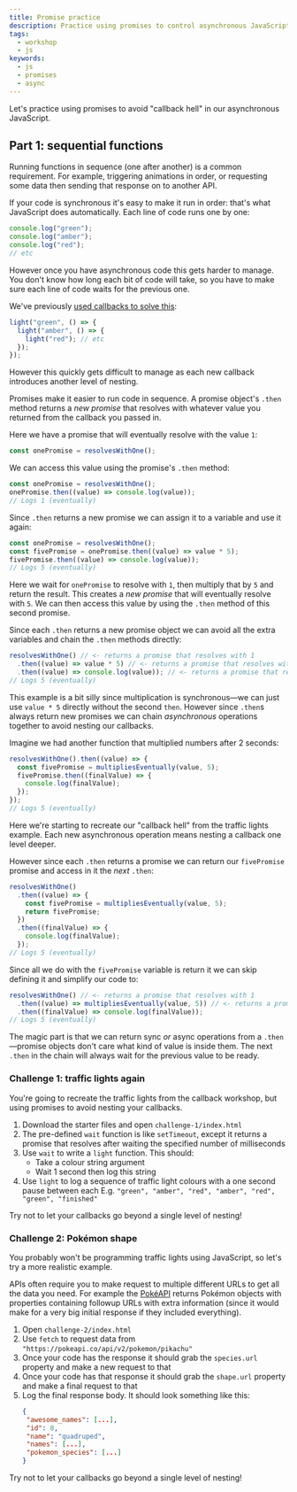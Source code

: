 ```yaml
---
title: Promise practice
description: Practice using promises to control asynchronous JavaScript
tags:
  - workshop
  - js
keywords:
  - js
  - promises
  - async
---
```


Let's practice using promises to avoid "callback hell" in our asynchronous JavaScript.

## Part 1: sequential functions

Running functions in sequence (one after another) is a common requirement. For example, triggering animations in order, or requesting some data then sending that response on to another API.

If your code is synchronous it's easy to make it run in order: that's what JavaScript does automatically. Each line of code runs one by one:

```js
console.log("green");
console.log("amber");
console.log("red");
// etc
```

However once you have asynchronous code this gets harder to manage. You don't know how long each bit of code will take, so you have to make sure each line of code waits for the previous one.

We've previously [used callbacks to solve this](/workshops/functions-callbacks-async/):

```js
light("green", () => {
  light("amber", () => {
    light("red"); // etc
  });
});
```

However this quickly gets difficult to manage as each new callback introduces another level of nesting.

Promises make it easier to run code in sequence. A promise object's `.then` method returns a _new promise_ that resolves with whatever value you returned from the callback you passed in.

Here we have a promise that will eventually resolve with the value `1`:

```js
const onePromise = resolvesWithOne();
```

We can access this value using the promise's `.then` method:

```js
const onePromise = resolvesWithOne();
onePromise.then((value) => console.log(value));
// Logs 1 (eventually)
```

Since `.then` returns a new promise we can assign it to a variable and use it again:

```js
const onePromise = resolvesWithOne();
const fivePromise = onePromise.then((value) => value * 5);
fivePromise.then((value) => console.log(value));
// Logs 5 (eventually)
```

Here we wait for `onePromise` to resolve with `1`, then multiply that by `5` and return the result. This creates a _new promise_ that will eventually resolve with `5`. We can then access this value by using the `.then` method of this second promise.

Since each `.then` returns a new promise object we can avoid all the extra variables and chain the `.then` methods directly:

```js
resolvesWithOne() // <- returns a promise that resolves with 1
  .then((value) => value * 5) // <- returns a promise that resolves with (1 * 5)
  .then((value) => console.log(value)); // <- returns a promise that resolves with undefined
// Logs 5 (eventually)
```

This example is a bit silly since multiplication is synchronous—we can just use `value * 5` directly without the second `then`. However since `.then`s always return new promises we can chain _asynchronous_ operations together to avoid nesting our callbacks.

Imagine we had another function that multiplied numbers after 2 seconds:

```js
resolvesWithOne().then((value) => {
  const fivePromise = multipliesEventually(value, 5);
  fivePromise.then((finalValue) => {
    console.log(finalValue);
  });
});
// Logs 5 (eventually)
```

Here we're starting to recreate our "callback hell" from the traffic lights example. Each new asynchronous operation means nesting a callback one level deeper.

However since each `.then` returns a promise we can return our `fivePromise` promise and access in it the _next_ `.then`:

```js
resolvesWithOne()
  .then((value) => {
    const fivePromise = multipliesEventually(value, 5);
    return fivePromise;
  })
  .then((finalValue) => {
    console.log(finalValue);
  });
// Logs 5 (eventually)
```

Since all we do with the `fivePromise` variable is return it we can skip defining it and simplify our code to:

```js
resolvesWithOne() // <- returns a promise that resolves with 1
  .then((value) => multipliesEventually(value, 5)) // <- returns a promise that resolves with (1 * 5)
  .then((finalValue) => console.log(finalValue));
// Logs 5 (eventually)
```

The magic part is that we can return sync _or_ async operations from a `.then`—promise objects don't care what kind of value is inside them. The next `.then` in the chain will always wait for the previous value to be ready.

### Challenge 1: traffic lights again

You're going to recreate the traffic lights from the callback workshop, but using promises to avoid nesting your callbacks.

1. Download the starter files and open `challenge-1/index.html`
1. The pre-defined `wait` function is like `setTimeout`, except it returns a promise that resolves after waiting the specified number of milliseconds
1. Use `wait` to write a `light` function. This should:
   - Take a colour string argument
   - Wait 1 second then log this string
1. Use `light` to log a sequence of traffic light colours with a one second pause between each
   E.g. `"green", "amber", "red", "amber", "red", "green", "finished"`

Try not to let your callbacks go beyond a single level of nesting!

### Challenge 2: Pokémon shape

You probably won't be programming traffic lights using JavaScript, so let's try a more realistic example.

APIs often require you to make request to multiple different URLs to get all the data you need. For example the [PokéAPI](https://pokeapi.co/) returns Pokémon objects with properties containing followup URLs with extra information (since it would make for a very big initial response if they included everything).

1. Open `challenge-2/index.html`
1. Use `fetch` to request data from `"https://pokeapi.co/api/v2/pokemon/pikachu"`
1. Once your code has the response it should grab the `species.url` property and make a new request to that
1. Once your code has that response it should grab the `shape.url` property and make a final request to that
1. Log the final response body. It should look something like this:
   ```json
   {
    "awesome_names": [...],
    "id": 8,
    "name": "quadruped",
    "names": [...],
    "pokemon_species": [...]
   }
   ```

Try not to let your callbacks go beyond a single level of nesting!
